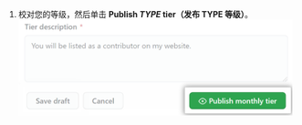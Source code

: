 1. 校对您的等级，然后单击 **Publish _TYPE_ tier（发布 TYPE 等级）**。 ![发布月度等级按钮](/assets/images/help/sponsors/publish-tier-button.png)
